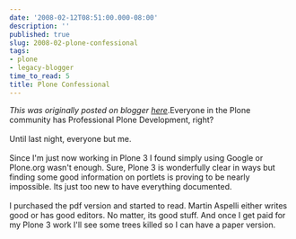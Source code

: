 ```yaml
---
date: '2008-02-12T08:51:00.000-08:00'
description: ''
published: true
slug: 2008-02-plone-confessional
tags:
- plone
- legacy-blogger
time_to_read: 5
title: Plone Confessional
---
```


*This was originally posted on blogger [here](https://pydanny.blogspot.com/2008/02/plone-confessional.html)*.Everyone in the Plone community has Professional Plone Development, right?<br /><br />Until last night, everyone but me.<br /><br />Since I'm just now working in Plone 3 I found simply using Google or Plone.org wasn't enough.  Sure, Plone 3 is wonderfully clear in ways but finding some good information on portlets is proving to be nearly impossible.  Its just too new to have everything documented.<br /><br />I purchased the pdf version and started to read.  Martin Aspelli either writes good or has good editors. No matter, its good stuff.  And once I get paid for my Plone 3 work I'll see some trees killed so I can have a paper version.